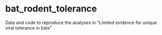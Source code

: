 # bat_rodent_tolerance
Data and code to reproduce the analyses in "Limited evidence for unique viral tolerance in bats"
